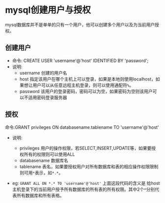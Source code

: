 # mysql创建用户与授权
mysql数据库并不是单单的只有一个用户，他可以创建多个用户以及为当前用户授权。

## 创建用户
- 命令: CREATE USER 'username'@'host' IDENTIFIED BY 'password';
- 说明:
    - username 创建的用户名
    - host 指定该用户在哪个主机上可以登录，如果是本地则使用localhost，如果想让用户可以从任意远程主机登录，则可以使用通配符`%`。
    - password 该用户的登录密码，密码可以为空，如果密码为空则该用户可以不适用密码登录服务器

## 授权
命令:GRANT privileges ON databasename.tablename TO 'username'@'host'

- 说明:
    - privileges 用户的操作权限，若SELECT,INSERT,UPDATE等，如果要授权所有的权限则可以使用ALL 
    - databasename 数据库名
    - tablename 表名，如果要授权用户对所有数据库和表的相应操作权限限制则可用`*`表示，如`*.*`。

- eg:
`GRANT ALL ON *.* TO 'username'@'host'`
上面这段代码的含义是 给host主机登录下的当前用户授予所有数据库的所有表的所有权限。其中2个`*`分别代表所有数据库和所有表格。